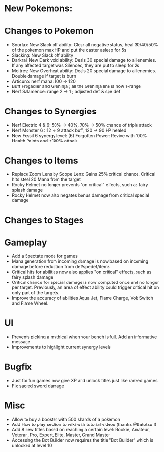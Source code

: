 # New Pokemons:


# Changes to Pokemon

- Snorlax: New Slack off ability: Clear all negative status, heal 30/40/50% of the pokemon max HP and put the caster asleep for 5s
- Slacking: New Slack off ability
- Darkrai: New Dark void ability: Deals 30 special damage to all enemies. If any affected target was Silenced, they are put to sleep for 2s
- Moltres: New Overheat ability: Deals 20 special damage to all enemies. Double damage if target is burn
- Articuno: nerf mana: 100 → 120
- Buff Frogadier and Greninja ; all the Greninja line is now 1-range
- Nerf Salamence: range 2 → 1 ; adjusted def & spe def

# Changes to Synergies
- Nerf Electric 4 & 6: 50% → 40%, 70% → 50% chance of triple attack
- Nerf Monster 6 : 12 → 9 attack buff, 120 → 90 HP healed
- New Fossil 6 synergy level: (6) Forgotten Power: Revive with 100% Health Points and +100% attack

# Changes to Items
- Replace Zoom Lens by Scope Lens: Gains 25% critical chance. Critical hits steal 20 Mana from the target
- Rocky Helmet no longer prevents "on critical" effects, such as fairy splash damage
- Rocky Helmet now also negates bonus damage from critical special damage

# Changes to Stages

# Gameplay
- Add a Spectate mode for games
- Mana generation from incoming damage is now based on incoming damage before reduction from def/spedef/items
- Critical hits for abilities now also applies "on critical" effects, such as fairy splash damage
- Critical chance for special damage is now computed once and no longer per target. Previously, an area of effect ability could trigger critical hit on only part of the targets.
- Improve the accuracy of abilities Aqua Jet, Flame Charge, Volt Switch and Flame Wheel.

# UI
- Prevents picking a mythical when your bench is full. Add an informative message
- Improvements to highlight current synergy levels

# Bugfix
- Just for fun games now give XP and unlock titles just like ranked games
- Fix sacred sword damage

# Misc
- Allow to buy a booster with 500 shards of a pokemon
- Add How to play section to wiki with tutorial videos (thanks @Batotsu !)
- Add 8 new titles based on reaching a certain level: Rookie, Amateur, Veteran, Pro, Expert, Elite, Master, Grand Master
- Accessing the Bot Builder now requires the title "Bot Builder" which is unlocked at level 10
